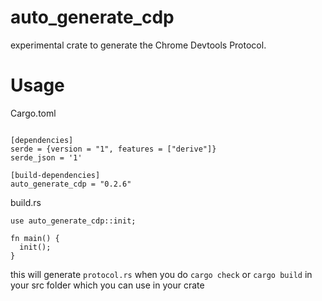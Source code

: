 # auto_generate_cdp
experimental crate to generate the Chrome Devtools Protocol.


# Usage

Cargo.toml
```

[dependencies]
serde = {version = "1", features = ["derive"]}
serde_json = '1'

[build-dependencies]
auto_generate_cdp = "0.2.6"
```

build.rs

```
use auto_generate_cdp::init;

fn main() {
  init();
}

```

this will generate `protocol.rs` when you do `cargo check` or `cargo build` in your src folder which you can use in your crate
